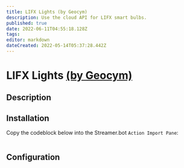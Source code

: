 ```yaml
---
title: LIFX Lights (by Geocym)
description: Use the cloud API for LIFX smart bulbs.
published: true
date: 2022-06-11T04:55:18.128Z
tags: 
editor: markdown
dateCreated: 2022-05-14T05:37:28.442Z
---
```


# LIFX Lights [(by Geocym)](https://www.twitch.tv/geocym)

## Description

## Installation

Copy the codeblock below into the Streamer.bot `Action Import Pane`:

```text
```

## Configuration
